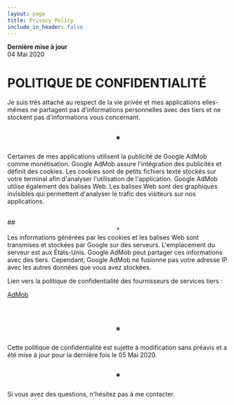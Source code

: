 ```yaml
---
layout: page
title: Privacy Policy
include_in_header: false
---
```


**Dernière mise à jour**  
04 Mai 2020

# POLITIQUE DE CONFIDENTIALITÉ
Je suis très attaché au respect de la vie privée et mes applications elles-mêmes ne partagent pas d'informations personnelles avec des tiers et ne stockent pas d'informations vous concernant.
<br>

## <center>*</center>
Certaines de mes applications utilisent la publicité de Google AdMob comme monétisation. Google AdMob assure l'intégration des publicités et définit des cookies. Les cookies sont de petits fichiers texte stockés sur votre terminal afin d'analyser l'utilisation de l'application. Google AdMob utilise également des balises Web. Les balises Web sont des graphiques invisibles qui permettent d'analyser le trafic des visiteurs sur nos applications.

<br>
## <center>*</center>
Les informations générées par les cookies et les balises Web sont transmises et stockées par Google sur des serveurs. L'emplacement du serveur est aux États-Unis. Google AdMob peut partager ces informations avec des tiers. Cependant, Google AdMob ne fusionne pas votre adresse IP avec les autres données que vous avez stockées.

Lien vers la politique de confidentialité des fournisseurs de services tiers :

<a href="https://support.google.com/admob/answer/6128543?hl=fr#">AdMob</a>

<br>

## <center>*</center>
Cette politique de confidentialité est sujette à modification sans préavis et a été mise à jour pour la dernière fois le 05 Mai 2020.
<br>

## <center>*</center>
Si vous avez des questions, n'hésitez pas à me contacter.